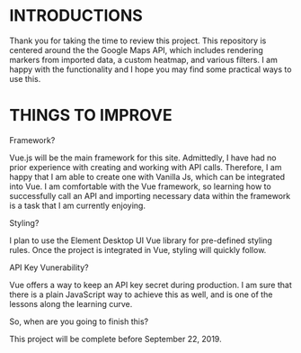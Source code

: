 # INTRODUCTIONS

Thank you for taking the time to review this project. This repository is centered around the the Google Maps API, which
includes rendering markers from imported data, a custom heatmap, and various filters. I am happy with the functionality and
I hope you may find some practical ways to use this.



# THINGS TO IMPROVE

Framework?

Vue.js will be the main framework for this site. Admittedly, I have had no prior experience with creating and working with API
calls. Therefore, I am happy that I am able to create one with Vanilla Js, which can be integrated into Vue. I am
comfortable with the Vue framework, so learning how to successfully call an API and importing necessary data within the
framework is a task that I am currently enjoying.


Styling?

I plan to use the Element Desktop UI Vue library for pre-defined styling rules. Once the project is integrated in Vue, styling
will quickly follow.


API Key Vunerability?

Vue offers a way to keep an API key secret during production. I am sure that there is a plain JavaScript way to achieve this as well, and is one of the lessons along the learning curve.


So, when are you going to finish this?

This project will be complete before September 22, 2019. 


